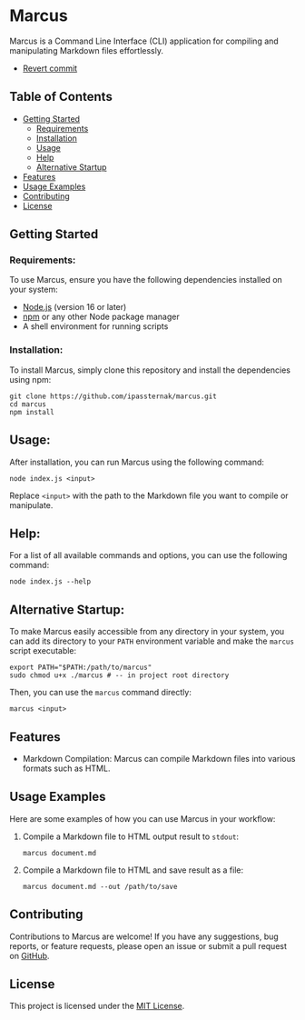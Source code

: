 # Marcus

Marcus is a Command Line Interface (CLI) application for compiling and manipulating Markdown files effortlessly.

- [Revert commit](https://github.com/ipassternak/marcus/commit/e11c4fe8039b4ec07641d65f0d07108240203f1b)

## Table of Contents

- [Getting Started](#getting-started)
  - [Requirements](#requirements)
  - [Installation](#installation)
  - [Usage](#usage)
  - [Help](#help)
  - [Alternative Startup](#alternative-startup)
- [Features](#features)
- [Usage Examples](#usage-examples)
- [Contributing](#contributing)
- [License](#license)

## Getting Started

### Requirements:

To use Marcus, ensure you have the following dependencies installed on your system:

- [Node.js](https://nodejs.org/en) (version 16 or later)
- [npm](https://www.npmjs.com/) or any other Node package manager
- A shell environment for running scripts

### Installation:

To install Marcus, simply clone this repository and install the dependencies using npm:

```shell
git clone https://github.com/ipassternak/marcus.git
cd marcus
npm install
```

## Usage:

After installation, you can run Marcus using the following command:

```shell
node index.js <input>
```

Replace `<input>` with the path to the Markdown file you want to compile or manipulate.

## Help:

For a list of all available commands and options, you can use the following command:

```shell
node index.js --help
```

## Alternative Startup:

To make Marcus easily accessible from any directory in your system, you can add its directory to your `PATH` environment variable and make the `marcus` script executable:

```shell
export PATH="$PATH:/path/to/marcus"
sudo chmod u+x ./marcus # -- in project root directory
```

Then, you can use the `marcus` command directly:

```shell
marcus <input>
```

## Features
- Markdown Compilation: Marcus can compile Markdown files into various formats such as HTML.

## Usage Examples

Here are some examples of how you can use Marcus in your workflow:

1. Compile a Markdown file to HTML output result to `stdout`:
    ```shell
    marcus document.md
    ```
2. Compile a Markdown file to HTML and save result as a file:
   ```shell
   marcus document.md --out /path/to/save
   ```

## Contributing

Contributions to Marcus are welcome! If you have any suggestions, bug reports, or feature requests, please open an issue or submit a pull request on [GitHub](https://github.com/ipassternak/marcus).

## License

This project is licensed under the [MIT License](LICENSE).